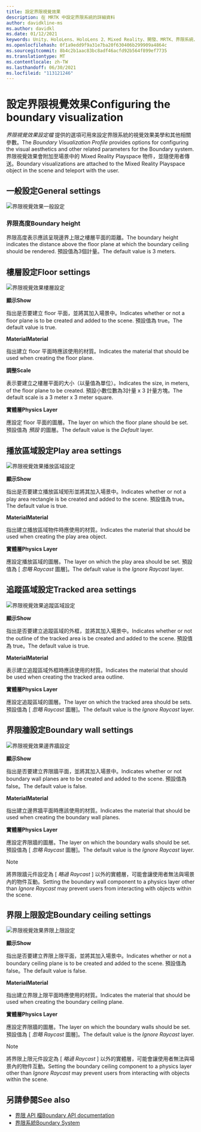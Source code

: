 ```yaml
---
title: 設定界限視覺效果
description: 在 MRTK 中設定界限系統的詳細資料
author: davidkline-ms
ms.author: davidkl
ms.date: 01/12/2021
keywords: Unity、HoloLens、HoloLens 2、Mixed Reality、開發、MRTK、界限系統、
ms.openlocfilehash: 0f1a9edd9f9a31e7ba20f630406b299909a4864c
ms.sourcegitcommit: 8b4c2b1aac83bc8adf46acfd92b564f899ef7735
ms.translationtype: MT
ms.contentlocale: zh-TW
ms.lasthandoff: 06/30/2021
ms.locfileid: "113121246"
---
```

# <a name="configuring-the-boundary-visualization"></a><span data-ttu-id="27c17-104">設定界限視覺效果</span><span class="sxs-lookup"><span data-stu-id="27c17-104">Configuring the boundary visualization</span></span>

<span data-ttu-id="27c17-105">*界限視覺效果設定檔* 提供的選項可用來設定界限系統的視覺效果美學和其他相關參數。</span><span class="sxs-lookup"><span data-stu-id="27c17-105">The *Boundary Visualization Profile* provides options for configuring the visual aesthetics and other related parameters for the Boundary system.</span></span> <span data-ttu-id="27c17-106">界限視覺效果會附加至場景中的 Mixed Reality Playspace 物件，並隨使用者傳送。</span><span class="sxs-lookup"><span data-stu-id="27c17-106">Boundary visualizations are attached to the Mixed Reality Playspace object in the scene and teleport with the user.</span></span>

## <a name="general-settings"></a><span data-ttu-id="27c17-107">一般設定</span><span class="sxs-lookup"><span data-stu-id="27c17-107">General settings</span></span>

![界限視覺效果一般設定](../images/boundary/BoundaryVisualizationGeneralSettings.png)

### <a name="boundary-height"></a><span data-ttu-id="27c17-109">界限高度</span><span class="sxs-lookup"><span data-stu-id="27c17-109">Boundary height</span></span>

<span data-ttu-id="27c17-110">界限高度表示應該呈現邊界上限之樓層平面的距離。</span><span class="sxs-lookup"><span data-stu-id="27c17-110">The boundary height indicates the distance above the floor plane at which the boundary ceiling should be rendered.</span></span> <span data-ttu-id="27c17-111">預設值為3個計量。</span><span class="sxs-lookup"><span data-stu-id="27c17-111">The default value is 3 meters.</span></span>

## <a name="floor-settings"></a><span data-ttu-id="27c17-112">樓層設定</span><span class="sxs-lookup"><span data-stu-id="27c17-112">Floor settings</span></span>

![界限視覺效果樓層設定](../images/boundary/BoundaryVisualizationFloorSettings.png)

<span data-ttu-id="27c17-114">**顯示**</span><span class="sxs-lookup"><span data-stu-id="27c17-114">**Show**</span></span>

<span data-ttu-id="27c17-115">指出是否要建立 floor 平面，並將其加入場景中。</span><span class="sxs-lookup"><span data-stu-id="27c17-115">Indicates whether or not a floor plane is to be created and added to the scene.</span></span> <span data-ttu-id="27c17-116">預設值為 true。</span><span class="sxs-lookup"><span data-stu-id="27c17-116">The default value is true.</span></span>

<span data-ttu-id="27c17-117">**Material**</span><span class="sxs-lookup"><span data-stu-id="27c17-117">**Material**</span></span>

<span data-ttu-id="27c17-118">指出建立 floor 平面時應該使用的材質。</span><span class="sxs-lookup"><span data-stu-id="27c17-118">Indicates the material that should be used when creating the floor plane.</span></span>

<span data-ttu-id="27c17-119">**調整**</span><span class="sxs-lookup"><span data-stu-id="27c17-119">**Scale**</span></span>

<span data-ttu-id="27c17-120">表示要建立之樓層平面的大小（以量值為單位）。</span><span class="sxs-lookup"><span data-stu-id="27c17-120">Indicates the size, in meters, of the floor plane to be created.</span></span> <span data-ttu-id="27c17-121">預設小數位數為3計量 x 3 計量方塊。</span><span class="sxs-lookup"><span data-stu-id="27c17-121">The default scale is a 3 meter x 3 meter square.</span></span>

<span data-ttu-id="27c17-122">**實體層**</span><span class="sxs-lookup"><span data-stu-id="27c17-122">**Physics Layer**</span></span>

<span data-ttu-id="27c17-123">應設定 floor 平面的圖層。</span><span class="sxs-lookup"><span data-stu-id="27c17-123">The layer on which the floor plane should be set.</span></span> <span data-ttu-id="27c17-124">預設值為 *預設* 的圖層。</span><span class="sxs-lookup"><span data-stu-id="27c17-124">The default value is the *Default* layer.</span></span>

## <a name="play-area-settings"></a><span data-ttu-id="27c17-125">播放區域設定</span><span class="sxs-lookup"><span data-stu-id="27c17-125">Play area settings</span></span>

![界限視覺效果播放區域設定](../images/boundary/BoundaryVisualizationPlayAreaSettings.png)

<span data-ttu-id="27c17-127">**顯示**</span><span class="sxs-lookup"><span data-stu-id="27c17-127">**Show**</span></span>

<span data-ttu-id="27c17-128">指出是否要建立播放區域矩形並將其加入場景中。</span><span class="sxs-lookup"><span data-stu-id="27c17-128">Indicates whether or not a play area rectangle is be created and added to the scene.</span></span> <span data-ttu-id="27c17-129">預設值為 true。</span><span class="sxs-lookup"><span data-stu-id="27c17-129">The default value is true.</span></span>

<span data-ttu-id="27c17-130">**Material**</span><span class="sxs-lookup"><span data-stu-id="27c17-130">**Material**</span></span>

<span data-ttu-id="27c17-131">指出建立播放區域物件時應使用的材質。</span><span class="sxs-lookup"><span data-stu-id="27c17-131">Indicates the material that should be used when creating the play area object.</span></span>

<span data-ttu-id="27c17-132">**實體層**</span><span class="sxs-lookup"><span data-stu-id="27c17-132">**Physics Layer**</span></span>

<span data-ttu-id="27c17-133">應設定播放區域的圖層。</span><span class="sxs-lookup"><span data-stu-id="27c17-133">The layer on which the play area should be set.</span></span> <span data-ttu-id="27c17-134">預設值為 [ *忽略 Raycast* 圖層]。</span><span class="sxs-lookup"><span data-stu-id="27c17-134">The default value is the *Ignore Raycast* layer.</span></span>

## <a name="tracked-area-settings"></a><span data-ttu-id="27c17-135">追蹤區域設定</span><span class="sxs-lookup"><span data-stu-id="27c17-135">Tracked area settings</span></span>

![界限視覺效果追蹤區域設定](../images/boundary/BoundaryVisualizationTrackedAreaSettings.png)

<span data-ttu-id="27c17-137">**顯示**</span><span class="sxs-lookup"><span data-stu-id="27c17-137">**Show**</span></span>

<span data-ttu-id="27c17-138">指出是否要建立追蹤區域的外框，並將其加入場景中。</span><span class="sxs-lookup"><span data-stu-id="27c17-138">Indicates whether or not the outline of the tracked area is be created and added to the scene.</span></span> <span data-ttu-id="27c17-139">預設值為 true。</span><span class="sxs-lookup"><span data-stu-id="27c17-139">The default value is true.</span></span>

<span data-ttu-id="27c17-140">**Material**</span><span class="sxs-lookup"><span data-stu-id="27c17-140">**Material**</span></span>

<span data-ttu-id="27c17-141">表示建立追蹤區域外框時應該使用的材質。</span><span class="sxs-lookup"><span data-stu-id="27c17-141">Indicates the material that should be used when creating the tracked area outline.</span></span>

<span data-ttu-id="27c17-142">**實體層**</span><span class="sxs-lookup"><span data-stu-id="27c17-142">**Physics Layer**</span></span>

<span data-ttu-id="27c17-143">應設定追蹤區域的圖層。</span><span class="sxs-lookup"><span data-stu-id="27c17-143">The layer on which the tracked area should be sets.</span></span> <span data-ttu-id="27c17-144">預設值為 [ *忽略 Raycast* 圖層]。</span><span class="sxs-lookup"><span data-stu-id="27c17-144">The default value is the *Ignore Raycast* layer.</span></span>

## <a name="boundary-wall-settings"></a><span data-ttu-id="27c17-145">界限牆設定</span><span class="sxs-lookup"><span data-stu-id="27c17-145">Boundary wall settings</span></span>

![界限視覺效果邊界牆設定](../images/boundary/BoundaryVisualizationWallSettings.png)

<span data-ttu-id="27c17-147">**顯示**</span><span class="sxs-lookup"><span data-stu-id="27c17-147">**Show**</span></span>

<span data-ttu-id="27c17-148">指出是否要建立界限牆平面，並將其加入場景中。</span><span class="sxs-lookup"><span data-stu-id="27c17-148">Indicates whether or not boundary wall planes are to be created and added to the scene.</span></span> <span data-ttu-id="27c17-149">預設值為 false。</span><span class="sxs-lookup"><span data-stu-id="27c17-149">The default value is false.</span></span>

<span data-ttu-id="27c17-150">**Material**</span><span class="sxs-lookup"><span data-stu-id="27c17-150">**Material**</span></span>

<span data-ttu-id="27c17-151">指出建立邊界牆平面時應該使用的材質。</span><span class="sxs-lookup"><span data-stu-id="27c17-151">Indicates the material that should be used when creating the boundary wall planes.</span></span>

<span data-ttu-id="27c17-152">**實體層**</span><span class="sxs-lookup"><span data-stu-id="27c17-152">**Physics Layer**</span></span>

<span data-ttu-id="27c17-153">應設定界限牆的圖層。</span><span class="sxs-lookup"><span data-stu-id="27c17-153">The layer on which the boundary walls should be set.</span></span> <span data-ttu-id="27c17-154">預設值為 [ *忽略 Raycast* 圖層]。</span><span class="sxs-lookup"><span data-stu-id="27c17-154">The default value is the *Ignore Raycast* layer.</span></span>

> [!NOTE]
> <span data-ttu-id="27c17-155">將界限牆元件設定為 [ *略過 Raycast* ] 以外的實體層，可能會讓使用者無法與場景內的物件互動。</span><span class="sxs-lookup"><span data-stu-id="27c17-155">Setting the boundary wall component to a physics layer other than *Ignore Raycast* may prevent users from interacting with objects within the scene.</span></span>

## <a name="boundary-ceiling-settings"></a><span data-ttu-id="27c17-156">界限上限設定</span><span class="sxs-lookup"><span data-stu-id="27c17-156">Boundary ceiling settings</span></span>

![界限視覺效果界限上限設定](../images/boundary/BoundaryVisualizationCeilingSettings.png)

<span data-ttu-id="27c17-158">**顯示**</span><span class="sxs-lookup"><span data-stu-id="27c17-158">**Show**</span></span>

<span data-ttu-id="27c17-159">指出是否要建立界限上限平面，並將其加入場景中。</span><span class="sxs-lookup"><span data-stu-id="27c17-159">Indicates whether or not a boundary ceiling plane is to be created and added to the scene.</span></span> <span data-ttu-id="27c17-160">預設值為 false。</span><span class="sxs-lookup"><span data-stu-id="27c17-160">The default value is false.</span></span>

<span data-ttu-id="27c17-161">**Material**</span><span class="sxs-lookup"><span data-stu-id="27c17-161">**Material**</span></span>

<span data-ttu-id="27c17-162">指出建立界限上限平面時應使用的材質。</span><span class="sxs-lookup"><span data-stu-id="27c17-162">Indicates the material that should be used when creating the boundary ceiling plane.</span></span>

<span data-ttu-id="27c17-163">**實體層**</span><span class="sxs-lookup"><span data-stu-id="27c17-163">**Physics Layer**</span></span>

<span data-ttu-id="27c17-164">應設定界限牆的圖層。</span><span class="sxs-lookup"><span data-stu-id="27c17-164">The layer on which the boundary walls should be set.</span></span> <span data-ttu-id="27c17-165">預設值為 [ *忽略 Raycast* 圖層]。</span><span class="sxs-lookup"><span data-stu-id="27c17-165">The default value is the *Ignore Raycast* layer.</span></span>

> [!NOTE]
> <span data-ttu-id="27c17-166">將界限上限元件設定為 [ *略過 Raycast* ] 以外的實體層，可能會讓使用者無法與場景內的物件互動。</span><span class="sxs-lookup"><span data-stu-id="27c17-166">Setting the boundary ceiling component to a physics layer other than *Ignore Raycast* may prevent users from interacting with objects within the scene.</span></span>

## <a name="see-also"></a><span data-ttu-id="27c17-167">另請參閱</span><span class="sxs-lookup"><span data-stu-id="27c17-167">See also</span></span>

- [<span data-ttu-id="27c17-168">界限 API 檔</span><span class="sxs-lookup"><span data-stu-id="27c17-168">Boundary API documentation</span></span>](xref:Microsoft.MixedReality.Toolkit.Boundary)
- [<span data-ttu-id="27c17-169">界限系統</span><span class="sxs-lookup"><span data-stu-id="27c17-169">Boundary System</span></span>](boundary-system-getting-started.md)
